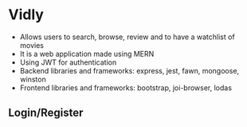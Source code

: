 # Vidly

- Allows users to search, browse, review and to have a watchlist of movies
- It is a web application made using MERN
- Using JWT for authentication
- Backend libraries and frameworks: express, jest, fawn, mongoose, winston
- Frontend libraries and frameworks: bootstrap, joi-browser, lodas

## Login/Register

